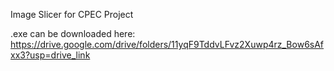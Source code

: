Image Slicer for CPEC Project

.exe can be downloaded here: https://drive.google.com/drive/folders/11yqF9TddvLFvz2Xuwp4rz_Bow6sAfxx3?usp=drive_link
